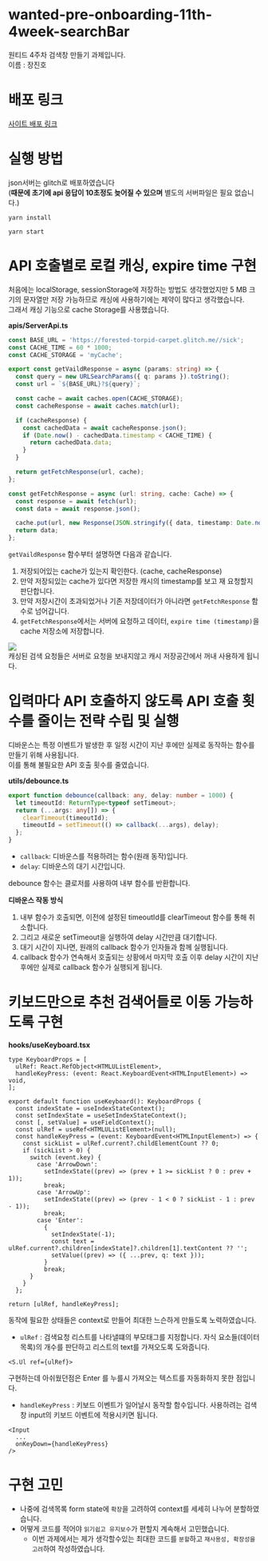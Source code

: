 # wanted-pre-onboarding-11th-4week-searchBar

원티드 4주차 검색창 만들기 과제입니다.  
이름 : 장진호

# 배포 링크

[사이트 배포 링크](https://wanted-week3-search-bar.vercel.app/)

# 실행 방법

json서버는 glitch로 배포하였습니다  
(**때문에 초기에 api 응답이 10초정도 늦어질 수 있으며** 별도의 서버파일은 필요 없습니다.)

```
yarn install

yarn start
```

# API 호출별로 로컬 캐싱, expire time 구현

처음에는 localStorage, sessionStorage에 저장하는 방법도 생각했었지만 5 MB 크기의 문자열만 저장 가능하므로 캐싱에 사용하기에는 제약이 많다고 생각했습니다.  
그래서 캐싱 기능으로 cache Storage를 사용했습니다.

**apis/ServerApi.ts**

```ts
const BASE_URL = 'https://forested-torpid-carpet.glitch.me//sick';
const CACHE_TIME = 60 * 1000;
const CACHE_STORAGE = 'myCache';

export const getVaildResponse = async (params: string) => {
  const query = new URLSearchParams({ q: params }).toString();
  const url = `${BASE_URL}?${query}`;

  const cache = await caches.open(CACHE_STORAGE);
  const cacheResponse = await caches.match(url);

  if (cacheResponse) {
    const cachedData = await cacheResponse.json();
    if (Date.now() - cachedData.timestamp < CACHE_TIME) {
      return cachedData.data;
    }
  }

  return getFetchResponse(url, cache);
};

const getFetchResponse = async (url: string, cache: Cache) => {
  const response = await fetch(url);
  const data = await response.json();

  cache.put(url, new Response(JSON.stringify({ data, timestamp: Date.now() })));
  return data;
};
```

`getVaildResponse` 함수부터 설명하면 다음과 같습니다.

1. 저장되어있는 cache가 있는지 확인한다. (cache, cacheResponse)
2. 만약 저장되있는 cache가 있다면 저장한 캐시의 timestamp를 보고 재 요청할지 판단합니다.
3. 만약 저장시간이 초과되었거나 기존 저장데이터가 아니라면 `getFetchResponse` 함수로 넘어갑니다.
4. `getFetchResponse`에서는 서버에 요청하고 데이터, `expire time (timestamp)`을 cache 저장소에 저장합니다.

![](https://github.com/jsdmas/wanted-pre-onboarding-11th-4week-searchBar/assets/105098581/132e2ac1-e354-49b8-9c2c-227c8bcc0fc5)  
캐싱된 검색 요청들은 서버로 요청을 보내지않고 캐시 저장공간에서 꺼내 사용하게 됩니다.

# 입력마다 API 호출하지 않도록 API 호출 횟수를 줄이는 전략 수립 및 실행

디바운스는 특정 이벤트가 발생한 후 일정 시간이 지난 후에만 실제로 동작하는 함수를 만들기 위해 사용됩니다.  
이를 통해 불필요한 API 호출 횟수를 줄였습니다.

**utils/debounce.ts**

```ts
export function debounce(callback: any, delay: number = 1000) {
  let timeoutId: ReturnType<typeof setTimeout>;
  return (...args: any[]) => {
    clearTimeout(timeoutId);
    timeoutId = setTimeout(() => callback(...args), delay);
  };
}
```

- `callback`: 디바운스를 적용하려는 함수(원래 동작)입니다.
- `delay`: 디바운스의 대기 시간입니다.

debounce 함수는 클로저를 사용하여 내부 함수를 반환합니다.

**디바운스 작동 방식**

1. 내부 함수가 호출되면, 이전에 설정된 timeoutId를 clearTimeout 함수를 통해 취소합니다.
2. 그리고 새로운 setTimeout을 실행하여 delay 시간만큼 대기합니다.
3. 대기 시간이 지나면, 원래의 callback 함수가 인자들과 함께 실행됩니다.
4. callback 함수가 연속해서 호출되는 상황에서 마지막 호출 이후 delay 시간이 지난 후에만 실제로 callback 함수가 실행되게 됩니다.

# 키보드만으로 추천 검색어들로 이동 가능하도록 구현

**hooks/useKeyboard.tsx**

```tsx
type KeyboardProps = [
  ulRef: React.RefObject<HTMLUListElement>,
  handleKeyPress: (event: React.KeyboardEvent<HTMLInputElement>) => void,
];

export default function useKeyboard(): KeyboardProps {
  const indexState = useIndexStateContext();
  const setIndexState = useSetIndexStateContext();
  const [, setValue] = useFieldContext();
  const ulRef = useRef<HTMLUListElement>(null);
  const handleKeyPress = (event: KeyboardEvent<HTMLInputElement>) => {
    const sickList = ulRef.current?.childElementCount ?? 0;
    if (sickList > 0) {
      switch (event.key) {
        case 'ArrowDown':
          setIndexState((prev) => (prev + 1 >= sickList ? 0 : prev + 1));
          break;
        case 'ArrowUp':
          setIndexState((prev) => (prev - 1 < 0 ? sickList - 1 : prev - 1));
          break;
        case 'Enter':
          {
            setIndexState(-1);
            const text = ulRef.current?.children[indexState]?.children[1].textContent ?? '';
            setValue((prev) => ({ ...prev, q: text }));
          }
          break;
      }
    }
  };

return [ulRef, handleKeyPress];
```

동작에 필요한 상태들은 context로 만들어 최대한 느슨하게 만들도록 노력하였습니다.

- `ulRef` : 검색요청 리스트를 나타낼떄의 부모태그를 지정합니다. 자식 요소들(데이터목록)의 개수를 판단하고 리스트의 text를 가져오도록 도와줍니다.

```tsx
<S.Ul ref={ulRef}>
```

구현하는데 아쉬웠던점은 Enter 를 누를시 가져오는 텍스트를 자동화하지 못한 점입니다.

- `handleKeyPress` : 키보드 이벤트가 일어날시 동작할 함수입니다. 사용하려는 검색창 input의 키보드 이벤트에 적용시키면 됩니다.

```tsx
<Input
  ...
  onKeyDown={handleKeyPress}
/>
```

# 구현 고민

- 나중에 검색목록 form state에 `확장`을 고려하여 context를 세세히 나누어 분할하였습니다.
- 어떻게 코드를 적어야 `읽기쉽고 유지보수`가 편할지 계속해서 고민했습니다.
  - 이번 과제에서는 제가 생각할수있는 최대한 코드를 `분할`하고 `재사용성, 확장성을 고려`하여 작성하였습니다.
